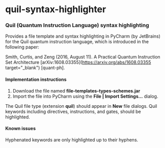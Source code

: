 # quil-syntax-highlighter
### Quil (Quantum Instruction Language) syntax highlighting ###

Provides a file template and syntax highlighting in PyCharm (by JetBrains) for the Quil quantum instruction language, which is introduced in the following paper:

Smith, Curtis, and Zeng (2016, August 11). A Practical Quantum Instruction Set Architecture	[arXiv:1608.03355](https://arxiv.org/abs/1608.03355 target="_blank") [quant-ph].

#### Implementation instructions ####
1. Download the file named **file-templates-types-schemes.jar** 
2. Import the file into PyCharm using the **File | Import Settings...** dialog.

The Quil file type (extension **quil**) should appear in **New** file dialogs. Quil keywords including directives, instructions, and gates, should be highlighted.

#### Known issues ####
Hyphenated keywords are only highlighted up to their hyphens.  
